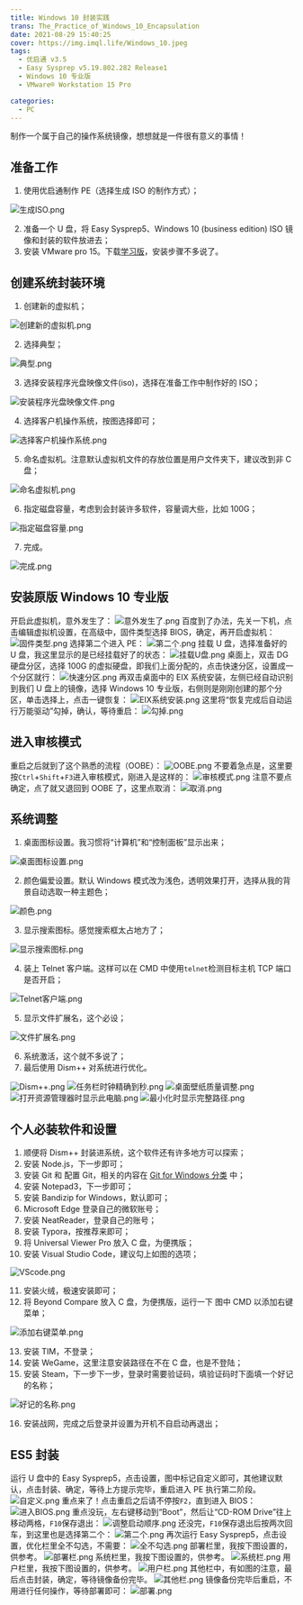 ```yaml
---
title: Windows 10 封装实践
trans: The_Practice_of_Windows_10_Encapsulation
date: 2021-08-29 15:40:25
cover: https://img.imql.life/Windows_10.jpeg
tags:
  - 优启通 v3.5
  - Easy Sysprep v5.19.802.282 Release1
  - Windows 10 专业版
  - VMware® Workstation 15 Pro

categories:
  - PC
---
```


制作一个属于自己的操作系统镜像，想想就是一件很有意义的事情！

<!-- more -->

## 准备工作

1. 使用优启通制作 PE（选择生成 ISO 的制作方式）；

![生成ISO.png](https://cdn.nlark.com/yuque/0/2022/png/8391941/1641200930911-863add42-0097-4f80-94d6-563c20bbf5c0.png#clientId=uaca46d50-f591-4&crop=0&crop=0&crop=1&crop=1&from=drop&id=u1c4f8038&margin=%5Bobject%20Object%5D&name=%E7%94%9F%E6%88%90ISO.png&originHeight=400&originWidth=582&originalType=binary&ratio=1&rotation=0&showTitle=true&size=16062&status=done&style=shadow&taskId=u814dba48-7571-4d82-85bf-e16e06d543b&title=%E7%94%9F%E6%88%90ISO "生成ISO")

2. 准备一个 U 盘，将 Easy Sysprep5、Windows 10 (business edition) ISO 镜像和封装的软件放进去；
3. 安装 VMware pro 15。下载[学习版](https://www.52pojie.cn/thread-1026907-1-1.html)，安装步骤不多说了。

## 创建系统封装环境

1. 创建新的虚拟机；

![创建新的虚拟机.png](https://cdn.nlark.com/yuque/0/2022/png/8391941/1641307775906-91dab40b-7b6f-49d3-8ad0-1e8ace9bd05f.png#clientId=ub3d30c00-55bb-4&crop=0&crop=0&crop=1&crop=1&from=drop&id=ud8c89892&name=%E5%88%9B%E5%BB%BA%E6%96%B0%E7%9A%84%E8%99%9A%E6%8B%9F%E6%9C%BA.png&originHeight=841&originWidth=1589&originalType=binary&ratio=1&rotation=0&showTitle=true&size=60189&status=done&style=shadow&taskId=ub6aec983-bca9-4fb7-9df7-4f8d91cc484&title=%E5%88%9B%E5%BB%BA%E6%96%B0%E7%9A%84%E8%99%9A%E6%8B%9F%E6%9C%BA "创建新的虚拟机")

2. 选择典型；

![典型.png](https://cdn.nlark.com/yuque/0/2022/png/8391941/1641307814425-ef7073fb-a86f-42d6-9e82-2c3e7f0dab04.png#clientId=ub3d30c00-55bb-4&crop=0&crop=0&crop=1&crop=1&from=drop&id=u6af9694d&name=%E5%85%B8%E5%9E%8B.png&originHeight=551&originWidth=570&originalType=binary&ratio=1&rotation=0&showTitle=true&size=29258&status=done&style=shadow&taskId=uecac0711-7bb6-49c2-9db9-f6560d3c1cf&title=%E5%85%B8%E5%9E%8B "典型")

3. 选择安装程序光盘映像文件(iso)，选择在准备工作中制作好的 ISO；

![安装程序光盘映像文件.png](https://cdn.nlark.com/yuque/0/2022/png/8391941/1641307900134-d5e0bd00-3813-44b1-89c4-43cb9349035e.png#clientId=ub3d30c00-55bb-4&crop=0&crop=0&crop=1&crop=1&from=drop&id=u673922bb&name=%E5%AE%89%E8%A3%85%E7%A8%8B%E5%BA%8F%E5%85%89%E7%9B%98%E6%98%A0%E5%83%8F%E6%96%87%E4%BB%B6.png&originHeight=435&originWidth=506&originalType=binary&ratio=1&rotation=0&showTitle=true&size=16654&status=done&style=shadow&taskId=ua5e8a88c-0cc6-41b0-a62f-58d6c949827&title=%E5%AE%89%E8%A3%85%E7%A8%8B%E5%BA%8F%E5%85%89%E7%9B%98%E6%98%A0%E5%83%8F%E6%96%87%E4%BB%B6 "安装程序光盘映像文件")

4. 选择客户机操作系统，按图选择即可；

![选择客户机操作系统.png](https://cdn.nlark.com/yuque/0/2022/png/8391941/1641308128510-b0973abe-fdca-4c30-b2db-efffd20ba136.png#clientId=ub3d30c00-55bb-4&crop=0&crop=0&crop=1&crop=1&from=drop&id=u304deffd&name=%E9%80%89%E6%8B%A9%E5%AE%A2%E6%88%B7%E6%9C%BA%E6%93%8D%E4%BD%9C%E7%B3%BB%E7%BB%9F.png&originHeight=440&originWidth=513&originalType=binary&ratio=1&rotation=0&showTitle=true&size=14151&status=done&style=shadow&taskId=ud2d315f3-5fe8-48e8-8878-1fd0642de4c&title=%E9%80%89%E6%8B%A9%E5%AE%A2%E6%88%B7%E6%9C%BA%E6%93%8D%E4%BD%9C%E7%B3%BB%E7%BB%9F "选择客户机操作系统")

5. 命名虚拟机。注意默认虚拟机文件的存放位置是用户文件夹下，建议改到非 C 盘；

![命名虚拟机.png](https://cdn.nlark.com/yuque/0/2022/png/8391941/1641308162440-cb13fa13-262e-4b8b-8284-8e1b9645198e.png#clientId=ub3d30c00-55bb-4&crop=0&crop=0&crop=1&crop=1&from=drop&id=u6e9345b3&name=%E5%91%BD%E5%90%8D%E8%99%9A%E6%8B%9F%E6%9C%BA.png&originHeight=440&originWidth=513&originalType=binary&ratio=1&rotation=0&showTitle=true&size=12723&status=done&style=shadow&taskId=ue9e8e34d-a4cc-496f-a8bf-a757dbb5231&title=%E5%91%BD%E5%90%8D%E8%99%9A%E6%8B%9F%E6%9C%BA "命名虚拟机")

6. 指定磁盘容量，考虑到会封装许多软件，容量调大些，比如 100G；

![指定磁盘容量.png](https://cdn.nlark.com/yuque/0/2022/png/8391941/1641308227786-a27afdd6-b2f5-4f5a-9757-93234619ff08.png#clientId=ub3d30c00-55bb-4&crop=0&crop=0&crop=1&crop=1&from=drop&id=uab3b023f&name=%E6%8C%87%E5%AE%9A%E7%A3%81%E7%9B%98%E5%AE%B9%E9%87%8F.png&originHeight=440&originWidth=513&originalType=binary&ratio=1&rotation=0&showTitle=true&size=16663&status=done&style=shadow&taskId=u7696304a-391a-40bf-a60d-8ef676ca729&title=%E6%8C%87%E5%AE%9A%E7%A3%81%E7%9B%98%E5%AE%B9%E9%87%8F "指定磁盘容量")

7. 完成。

![完成.png](https://cdn.nlark.com/yuque/0/2022/png/8391941/1641308299746-896cb4f4-ab89-4643-9095-8c7156417def.png#clientId=ub3d30c00-55bb-4&crop=0&crop=0&crop=1&crop=1&from=drop&id=uf1d56686&name=%E5%AE%8C%E6%88%90.png&originHeight=440&originWidth=513&originalType=binary&ratio=1&rotation=0&showTitle=true&size=18636&status=done&style=shadow&taskId=u86d379e5-ade2-48ed-b084-976e18f9009&title=%E5%AE%8C%E6%88%90 "完成")

## 安装原版 Windows 10 专业版

开启此虚拟机，意外发生了：
![意外发生了.png](https://cdn.nlark.com/yuque/0/2022/png/8391941/1641308445594-9ef8e285-ca3e-4f51-b6d2-026a75a4ed37.png#clientId=ub3d30c00-55bb-4&crop=0&crop=0&crop=1&crop=1&from=drop&id=uae82f29e&name=%E6%84%8F%E5%A4%96%E5%8F%91%E7%94%9F%E4%BA%86.png&originHeight=191&originWidth=780&originalType=binary&ratio=1&rotation=0&showTitle=true&size=1519&status=done&style=shadow&taskId=u9dffca83-c7ed-4a98-823d-6b39392317b&title=%E6%84%8F%E5%A4%96%E5%8F%91%E7%94%9F%E4%BA%86 "意外发生了")
百度到了办法，先关一下机，点击编辑虚拟机设置，在高级中，固件类型选择 BIOS，确定，再开启虚拟机：
![固件类型.png](https://cdn.nlark.com/yuque/0/2022/png/8391941/1641308531868-fd1fcb7b-c3cd-4a34-af1a-d2cd971238e9.png#clientId=ub3d30c00-55bb-4&crop=0&crop=0&crop=1&crop=1&from=drop&id=u194422c6&name=%E5%9B%BA%E4%BB%B6%E7%B1%BB%E5%9E%8B.png&originHeight=756&originWidth=745&originalType=binary&ratio=1&rotation=0&showTitle=true&size=36032&status=done&style=shadow&taskId=u40733eb3-3de4-44ce-a3d5-a5bc1027e63&title=%E5%9B%BA%E4%BB%B6%E7%B1%BB%E5%9E%8B "固件类型")
选择第二个进入 PE：
![第二个.png](https://cdn.nlark.com/yuque/0/2022/png/8391941/1641308588396-6029efc0-5a60-4ac2-85db-b76d0bbb8e1c.png#clientId=ub3d30c00-55bb-4&crop=0&crop=0&crop=1&crop=1&from=drop&id=uebfcef77&name=%E7%AC%AC%E4%BA%8C%E4%B8%AA.png&originHeight=606&originWidth=800&originalType=binary&ratio=1&rotation=0&showTitle=true&size=63785&status=done&style=shadow&taskId=ue69ca21c-279a-419a-96dc-bd241b912ba&title=%E7%AC%AC%E4%BA%8C%E4%B8%AA "第二个")
挂载 U 盘，选择准备好的 U 盘，我这里显示的是已经挂载好了的状态：
![挂载U盘.png](https://cdn.nlark.com/yuque/0/2022/png/8391941/1641308695256-e34b2b34-c7d1-4809-9ff3-766a7c45cadc.png#clientId=ub3d30c00-55bb-4&crop=0&crop=0&crop=1&crop=1&from=drop&id=u45cbb266&name=%E6%8C%82%E8%BD%BDU%E7%9B%98.png&originHeight=364&originWidth=926&originalType=binary&ratio=1&rotation=0&showTitle=true&size=57151&status=done&style=shadow&taskId=u4ec85835-234e-436f-ae58-a54a71424f7&title=%E6%8C%82%E8%BD%BDU%E7%9B%98 "挂载U盘")
桌面上，双击 DG 硬盘分区，选择 100G 的虚拟硬盘，即我们上面分配的，点击快速分区，设置成一个分区就行：
![快速分区.png](https://cdn.nlark.com/yuque/0/2022/png/8391941/1641308833235-2353ff2d-2d9a-428c-b5a3-e8ba6ee28ed3.png#clientId=ub3d30c00-55bb-4&crop=0&crop=0&crop=1&crop=1&from=drop&id=ub8a2d873&name=%E5%BF%AB%E9%80%9F%E5%88%86%E5%8C%BA.png&originHeight=733&originWidth=1028&originalType=binary&ratio=1&rotation=0&showTitle=true&size=81043&status=done&style=shadow&taskId=u29d31ad0-eefc-4e40-b3eb-7c66eafb8c3&title=%E5%BF%AB%E9%80%9F%E5%88%86%E5%8C%BA "快速分区")
再双击桌面中的 EIX 系统安装，左侧已经自动识别到我们 U 盘上的镜像，选择 Windows 10 专业版，右侧则是刚刚创建的那个分区，单击选择上，点击一键恢复：
![EIX系统安装.png](https://cdn.nlark.com/yuque/0/2022/png/8391941/1641308922388-98752f9e-40e0-425c-8f39-234640804629.png#clientId=ub3d30c00-55bb-4&crop=0&crop=0&crop=1&crop=1&from=drop&id=u6e61deaa&name=EIX%E7%B3%BB%E7%BB%9F%E5%AE%89%E8%A3%85.png&originHeight=458&originWidth=652&originalType=binary&ratio=1&rotation=0&showTitle=true&size=30797&status=done&style=shadow&taskId=u64877a25-86d7-45ee-8c1d-15d35d5481e&title=EIX%E7%B3%BB%E7%BB%9F%E5%AE%89%E8%A3%85 "EIX系统安装")
这里将“恢复完成后自动运行万能驱动”勾掉，确认，等待重启：
![勾掉.png](https://cdn.nlark.com/yuque/0/2022/png/8391941/1641309024016-354834ef-5f0b-4d7d-b75a-7e3ef415a3ae.png#clientId=ub3d30c00-55bb-4&crop=0&crop=0&crop=1&crop=1&from=drop&id=uc6dc8820&name=%E5%8B%BE%E6%8E%89.png&originHeight=455&originWidth=652&originalType=binary&ratio=1&rotation=0&showTitle=true&size=46397&status=done&style=shadow&taskId=uafcaa9fb-ac8c-4227-8262-c90f1d28874&title=%E5%8B%BE%E6%8E%89 "勾掉")

## 进入审核模式

重启之后就到了这个熟悉的流程（OOBE）：
![OOBE.png](https://cdn.nlark.com/yuque/0/2022/png/8391941/1641309077738-9439d4f0-1a4f-494c-b4fa-0c3d729fb753.png#clientId=ub3d30c00-55bb-4&crop=0&crop=0&crop=1&crop=1&from=drop&id=u714ead95&name=OOBE.png&originHeight=770&originWidth=1025&originalType=binary&ratio=1&rotation=0&showTitle=true&size=30172&status=done&style=shadow&taskId=u1d045903-7ae0-4cd2-a5e0-acdf5a7028f&title=OOBE "OOBE")
不要着急点是，这里要按`Ctrl`+`Shift`+`F3`进入审核模式，刚进入是这样的：
![审核模式.png](https://cdn.nlark.com/yuque/0/2022/png/8391941/1641309164796-353f38be-edeb-481c-ae06-a99689143322.png#clientId=ub3d30c00-55bb-4&crop=0&crop=0&crop=1&crop=1&from=drop&id=u3e852279&name=%E5%AE%A1%E6%A0%B8%E6%A8%A1%E5%BC%8F.png&originHeight=773&originWidth=1030&originalType=binary&ratio=1&rotation=0&showTitle=true&size=99465&status=done&style=shadow&taskId=uee9f801e-dec8-465e-a181-fd189b96835&title=%E5%AE%A1%E6%A0%B8%E6%A8%A1%E5%BC%8F "审核模式")
注意不要点确定，点了就又退回到 OOBE 了，这里点取消：
![取消.png](https://cdn.nlark.com/yuque/0/2022/png/8391941/1641309290540-c73b91b5-1a58-4241-8514-aa3db378470e.png#clientId=ub3d30c00-55bb-4&crop=0.0025&crop=0&crop=1&crop=1&from=drop&height=329&id=u1590b960&name=%E5%8F%96%E6%B6%88.png&originHeight=330&originWidth=397&originalType=binary&ratio=1&rotation=0&showTitle=true&size=14758&status=done&style=shadow&taskId=uec911759-fa78-4fce-a1a9-8393791ef51&title=%E5%8F%96%E6%B6%88&width=396 "取消")

## 系统调整

1. 桌面图标设置。我习惯将“计算机”和“控制面板”显示出来；

![桌面图标设置.png](https://cdn.nlark.com/yuque/0/2022/png/8391941/1641309444351-59d584fe-c289-4d1d-aa8e-3abe3df307fa.png#clientId=ub3d30c00-55bb-4&crop=0&crop=0&crop=1&crop=1&from=drop&id=u26358616&name=%E6%A1%8C%E9%9D%A2%E5%9B%BE%E6%A0%87%E8%AE%BE%E7%BD%AE.png&originHeight=774&originWidth=1026&originalType=binary&ratio=1&rotation=0&showTitle=true&size=123907&status=done&style=shadow&taskId=u0624a493-1144-4b86-ad34-a8e27532c75&title=%E6%A1%8C%E9%9D%A2%E5%9B%BE%E6%A0%87%E8%AE%BE%E7%BD%AE "桌面图标设置")

2. 颜色偏爱设置。默认 Windows 模式改为浅色，透明效果打开，选择从我的背景自动选取一种主题色；

![颜色.png](https://cdn.nlark.com/yuque/0/2022/png/8391941/1641309513353-c032e9cf-c64d-4262-b266-be0303b55373.png#clientId=ub3d30c00-55bb-4&crop=0&crop=0&crop=1&crop=1&from=drop&id=u1f865868&name=%E9%A2%9C%E8%89%B2.png&originHeight=634&originWidth=801&originalType=binary&ratio=1&rotation=0&showTitle=true&size=27529&status=done&style=shadow&taskId=u93df35d3-b7a5-422b-838b-6f038fc38b4&title=%E9%A2%9C%E8%89%B2 "颜色")

3. 显示搜索图标。感觉搜索框太占地方了；

![显示搜索图标.png](https://cdn.nlark.com/yuque/0/2022/png/8391941/1641309596149-7db2ae5b-9272-42e3-bc8e-4308e7c32686.png#clientId=ub3d30c00-55bb-4&crop=0&crop=0&crop=1&crop=1&from=drop&id=ubd99707a&name=%E6%98%BE%E7%A4%BA%E6%90%9C%E7%B4%A2%E5%9B%BE%E6%A0%87.png&originHeight=524&originWidth=531&originalType=binary&ratio=1&rotation=0&showTitle=true&size=60101&status=done&style=shadow&taskId=ub29ec6a4-9582-47ee-bafd-bb2ca15b88b&title=%E6%98%BE%E7%A4%BA%E6%90%9C%E7%B4%A2%E5%9B%BE%E6%A0%87 "显示搜索图标")

4. 装上 Telnet 客户端。这样可以在 CMD 中使用`telnet`检测目标主机 TCP 端口是否开启；

![Telnet客户端.png](https://cdn.nlark.com/yuque/0/2022/png/8391941/1641309646227-014b538e-6b32-4fb4-86db-e1b02331de8d.png#clientId=ub3d30c00-55bb-4&crop=0&crop=0&crop=1&crop=1&from=drop&id=u598145a6&name=Telnet%E5%AE%A2%E6%88%B7%E7%AB%AF.png&originHeight=726&originWidth=1025&originalType=binary&ratio=1&rotation=0&showTitle=true&size=170632&status=done&style=shadow&taskId=u9b8217bf-3890-4064-b989-06419613a6c&title=Telnet%E5%AE%A2%E6%88%B7%E7%AB%AF "Telnet客户端")

5. 显示文件扩展名，这个必设；

![文件扩展名.png](https://cdn.nlark.com/yuque/0/2022/png/8391941/1641309685430-4917a1ef-c002-4e2b-889b-e6a2263c56a9.png#clientId=ub3d30c00-55bb-4&crop=0&crop=0&crop=1&crop=1&from=drop&id=u401181ce&name=%E6%96%87%E4%BB%B6%E6%89%A9%E5%B1%95%E5%90%8D.png&originHeight=594&originWidth=786&originalType=binary&ratio=1&rotation=0&showTitle=true&size=57934&status=done&style=shadow&taskId=udb291b1b-9170-4c78-b24f-a61ef52684b&title=%E6%96%87%E4%BB%B6%E6%89%A9%E5%B1%95%E5%90%8D "文件扩展名")

6. 系统激活，这个就不多说了；
7. 最后使用 Dism++ 对系统进行优化。

![Dism++.png](https://cdn.nlark.com/yuque/0/2022/png/8391941/1641309753211-2f651c42-83d3-4155-bf9f-bbab708f2f9c.png#clientId=ub3d30c00-55bb-4&crop=0&crop=0&crop=1&crop=1&from=drop&id=u483df1aa&name=Dism%2B%2B.png&originHeight=661&originWidth=984&originalType=binary&ratio=1&rotation=0&showTitle=true&size=40582&status=done&style=shadow&taskId=ud1578fb4-96b0-4301-998e-6d5826093ed&title=Dism%2B%2B "Dism++")
![任务栏时钟精确到秒.png](https://cdn.nlark.com/yuque/0/2022/png/8391941/1641309786954-4c7d3758-4fac-4981-bae0-2d73b65b598a.png#clientId=ub3d30c00-55bb-4&crop=0&crop=0&crop=1&crop=1&from=drop&id=u0ad366be&name=%E4%BB%BB%E5%8A%A1%E6%A0%8F%E6%97%B6%E9%92%9F%E7%B2%BE%E7%A1%AE%E5%88%B0%E7%A7%92.png&originHeight=692&originWidth=986&originalType=binary&ratio=1&rotation=0&showTitle=true&size=55640&status=done&style=shadow&taskId=uf4258dbb-0f84-4ddf-b0f7-b912176d049&title=%E4%BB%BB%E5%8A%A1%E6%A0%8F%E6%97%B6%E9%92%9F%E7%B2%BE%E7%A1%AE%E5%88%B0%E7%A7%92 "任务栏时钟精确到秒")
![桌面壁纸质量调整.png](https://cdn.nlark.com/yuque/0/2022/png/8391941/1641309843079-a1f14c3c-1640-4e92-a8af-a0f5ab2ae144.png#clientId=ub3d30c00-55bb-4&crop=0&crop=0&crop=1&crop=1&from=drop&id=u0cce12f1&name=%E6%A1%8C%E9%9D%A2%E5%A3%81%E7%BA%B8%E8%B4%A8%E9%87%8F%E8%B0%83%E6%95%B4.png&originHeight=664&originWidth=985&originalType=binary&ratio=1&rotation=0&showTitle=true&size=49368&status=done&style=shadow&taskId=u3b4fc040-bc8e-41eb-9b6a-871b269b446&title=%E6%A1%8C%E9%9D%A2%E5%A3%81%E7%BA%B8%E8%B4%A8%E9%87%8F%E8%B0%83%E6%95%B4 "桌面壁纸质量调整")
![打开资源管理器时显示此电脑.png](https://cdn.nlark.com/yuque/0/2022/png/8391941/1641309888463-cad16bf1-9f8f-4c91-8c59-d8ae770fe285.png#clientId=ub3d30c00-55bb-4&crop=0&crop=0&crop=1&crop=1&from=drop&id=u6cf22a6d&name=%E6%89%93%E5%BC%80%E8%B5%84%E6%BA%90%E7%AE%A1%E7%90%86%E5%99%A8%E6%97%B6%E6%98%BE%E7%A4%BA%E6%AD%A4%E7%94%B5%E8%84%91.png&originHeight=663&originWidth=985&originalType=binary&ratio=1&rotation=0&showTitle=true&size=58431&status=done&style=shadow&taskId=u47aa3d2c-c52b-41e5-adeb-196317a94cf&title=%E6%89%93%E5%BC%80%E8%B5%84%E6%BA%90%E7%AE%A1%E7%90%86%E5%99%A8%E6%97%B6%E6%98%BE%E7%A4%BA%E6%AD%A4%E7%94%B5%E8%84%91 "打开资源管理器时显示此电脑")
![最小化时显示完整路径.png](https://cdn.nlark.com/yuque/0/2022/png/8391941/1641309950200-5d54411f-a3cd-4c3d-b583-6fa5868fec0c.png#clientId=ub3d30c00-55bb-4&crop=0&crop=0&crop=1&crop=1&from=drop&id=ud8736dbd&name=%E6%9C%80%E5%B0%8F%E5%8C%96%E6%97%B6%E6%98%BE%E7%A4%BA%E5%AE%8C%E6%95%B4%E8%B7%AF%E5%BE%84.png&originHeight=664&originWidth=986&originalType=binary&ratio=1&rotation=0&showTitle=true&size=70363&status=done&style=shadow&taskId=u52fa7501-cf14-4fb0-8884-b994eac983e&title=%E6%9C%80%E5%B0%8F%E5%8C%96%E6%97%B6%E6%98%BE%E7%A4%BA%E5%AE%8C%E6%95%B4%E8%B7%AF%E5%BE%84 "最小化时显示完整路径")

## 个人必装软件和设置

1. 顺便将 Dism++ 封装进系统，这个软件还有许多地方可以探索；
2. 安装 Node.js，下一步即可；
3. 安装 Git 和 配置 Git，相关的内容在 [Git for Windows 分类](https://blog.ql-isaac.cn/categories/Git-for-Windows/) 中；
4. 安装 Notepad3，下一步即可；
5. 安装 Bandizip for Windows，默认即可；
6. Microsoft Edge 登录自己的微软账号；
7. 安装 NeatReader，登录自己的账号；
8. 安装 Typora，按推荐来即可；
9. 将 Universal Viewer Pro 放入 C 盘，为便携版；
10. 安装 Visual Studio Code，建议勾上如图的选项；

![VScode.png](https://cdn.nlark.com/yuque/0/2022/png/8391941/1641309981586-9944637d-0ad0-40a2-ae31-f2037634b936.png#clientId=ub3d30c00-55bb-4&crop=0&crop=0&crop=1&crop=1&from=drop&id=ufa0551dc&name=VScode.png&originHeight=464&originWidth=598&originalType=binary&ratio=1&rotation=0&showTitle=true&size=19821&status=done&style=shadow&taskId=u2fa7999d-bce8-4069-97f0-b844ed20b24&title=VScode "VScode")

11. 安装火绒，极速安装即可；
12. 将 Beyond Compare 放入 C 盘，为便携版，运行一下 图中 CMD 以添加右键菜单；

![添加右键菜单.png](https://cdn.nlark.com/yuque/0/2022/png/8391941/1641310107325-1771e8ce-2fb8-4962-b9b2-4b01805617bb.png#clientId=ub3d30c00-55bb-4&crop=0&crop=0&crop=1&crop=1&from=drop&id=u081b3f40&name=%E6%B7%BB%E5%8A%A0%E5%8F%B3%E9%94%AE%E8%8F%9C%E5%8D%95.png&originHeight=730&originWidth=1025&originalType=binary&ratio=1&rotation=0&showTitle=true&size=109897&status=done&style=shadow&taskId=u6839c2d6-5131-4d0b-acc9-86892bc35e2&title=%E6%B7%BB%E5%8A%A0%E5%8F%B3%E9%94%AE%E8%8F%9C%E5%8D%95 "添加右键菜单")

13. 安装 TIM，不登录；
14. 安装 WeGame，这里注意安装路径在不在 C 盘，也是不登陆；
15. 安装 Steam，下一步下一步，登录时需要验证码，填验证码时下面填一个好记的名称；

![好记的名称.png](https://cdn.nlark.com/yuque/0/2022/png/8391941/1641310144742-5d25d2bf-491e-4dd3-afed-4866c1fd62d3.png#clientId=ub3d30c00-55bb-4&crop=0&crop=0&crop=1&crop=1&from=drop&id=u0faad8c5&name=%E5%A5%BD%E8%AE%B0%E7%9A%84%E5%90%8D%E7%A7%B0.png&originHeight=421&originWidth=380&originalType=binary&ratio=1&rotation=0&showTitle=true&size=63003&status=done&style=shadow&taskId=u8ed01233-27dd-4d2a-91f3-251e862a9af&title=%E5%A5%BD%E8%AE%B0%E7%9A%84%E5%90%8D%E7%A7%B0 "好记的名称")

16. 安装战网，完成之后登录并设置为开机不自启动再退出；

## ES5 封装

运行 U 盘中的 Easy Sysprep5，点击设置，图中标记自定义即可，其他建议默认，点击封装、确定，等待上方提示完毕，重启进入 PE 执行第二阶段。
![自定义.png](https://cdn.nlark.com/yuque/0/2022/png/8391941/1641310258778-81af3008-81d5-4d2e-9fd1-7a663f4ba8f1.png#clientId=ub3d30c00-55bb-4&crop=0&crop=0&crop=1&crop=1&from=drop&id=u7ba0b566&name=%E8%87%AA%E5%AE%9A%E4%B9%89.png&originHeight=550&originWidth=759&originalType=binary&ratio=1&rotation=0&showTitle=true&size=38428&status=done&style=shadow&taskId=ud63e21f6-fefc-465b-b927-800d93009c3&title=%E8%87%AA%E5%AE%9A%E4%B9%89 "自定义")
重点来了！点击重启之后请不停按`F2`，直到进入 BIOS：
![进入BIOS.png](https://cdn.nlark.com/yuque/0/2022/png/8391941/1641310335905-938981f7-086b-4514-8068-fa33c25cb080.png#clientId=ub3d30c00-55bb-4&crop=0&crop=0&crop=1&crop=1&from=drop&id=u2a23102e&name=%E8%BF%9B%E5%85%A5BIOS.png&originHeight=480&originWidth=642&originalType=binary&ratio=1&rotation=0&showTitle=true&size=11573&status=done&style=shadow&taskId=u81273125-3d4b-41eb-929d-29205b121d6&title=%E8%BF%9B%E5%85%A5BIOS "进入BIOS")
重点没玩，左右键移动到“Boot”，然后让“CD-ROM Drive”往上移动两格，`F10`保存退出：
![调整启动顺序.png](https://cdn.nlark.com/yuque/0/2022/png/8391941/1641310393009-b706e4ba-d297-495e-ad24-ca10c0a8697a.png#clientId=ub3d30c00-55bb-4&crop=0&crop=0&crop=1&crop=1&from=drop&id=uf18d8ec9&name=%E8%B0%83%E6%95%B4%E5%90%AF%E5%8A%A8%E9%A1%BA%E5%BA%8F.png&originHeight=482&originWidth=642&originalType=binary&ratio=1&rotation=0&showTitle=true&size=12765&status=done&style=shadow&taskId=u06085c7e-f4cb-428e-a145-f0d48400d52&title=%E8%B0%83%E6%95%B4%E5%90%AF%E5%8A%A8%E9%A1%BA%E5%BA%8F "调整启动顺序")
还没完，`F10`保存退出后按两次回车，到这里也是选择第二个：
![第二个.png](https://cdn.nlark.com/yuque/0/2022/png/8391941/1641310457975-449dcff3-42c8-4a9d-9f1f-4d45bfa25e26.png#clientId=ub3d30c00-55bb-4&crop=0&crop=0&crop=1&crop=1&from=drop&id=u1b330532&name=%E7%AC%AC%E4%BA%8C%E4%B8%AA.png&originHeight=606&originWidth=800&originalType=binary&ratio=1&rotation=0&showTitle=true&size=63785&status=done&style=shadow&taskId=u2cb00bc2-4020-43dc-b339-3687a1edd94&title=%E7%AC%AC%E4%BA%8C%E4%B8%AA "第二个")
再次运行 Easy Sysprep5，点击设置，优化栏里全不勾选，不需要：
![全不勾选.png](https://cdn.nlark.com/yuque/0/2022/png/8391941/1641310516938-4896ef2e-69ee-45ba-b197-944d7a5a6b3f.png#clientId=ub3d30c00-55bb-4&crop=0&crop=0&crop=1&crop=1&from=drop&id=u9cfd6073&name=%E5%85%A8%E4%B8%8D%E5%8B%BE%E9%80%89.png&originHeight=600&originWidth=784&originalType=binary&ratio=1&rotation=0&showTitle=true&size=67644&status=done&style=shadow&taskId=uf187b7d2-50df-4d23-beb9-3b469b0a1ec&title=%E5%85%A8%E4%B8%8D%E5%8B%BE%E9%80%89 "全不勾选")
部署栏里，我按下图设置的，供参考。
![部署栏.png](https://cdn.nlark.com/yuque/0/2022/png/8391941/1641310556798-a46d14bb-79ac-4709-b0e8-03a91df83c6f.png#clientId=ub3d30c00-55bb-4&crop=0&crop=0&crop=1&crop=1&from=drop&id=ud1c979bf&name=%E9%83%A8%E7%BD%B2%E6%A0%8F.png&originHeight=592&originWidth=786&originalType=binary&ratio=1&rotation=0&showTitle=true&size=52528&status=done&style=shadow&taskId=uac8d1b10-e625-4130-8a80-ea69aee7788&title=%E9%83%A8%E7%BD%B2%E6%A0%8F "部署栏")
系统栏里，我按下图设置的，供参考。
![系统栏.png](https://cdn.nlark.com/yuque/0/2022/png/8391941/1641310590963-f4419353-16f1-4d4c-8dd6-37d01d4efd1e.png#clientId=ub3d30c00-55bb-4&crop=0&crop=0&crop=1&crop=1&from=drop&id=ub7fdc510&name=%E7%B3%BB%E7%BB%9F%E6%A0%8F.png&originHeight=592&originWidth=786&originalType=binary&ratio=1&rotation=0&showTitle=true&size=47628&status=done&style=shadow&taskId=uc7b4549b-5f72-4817-b543-5774f781b5e&title=%E7%B3%BB%E7%BB%9F%E6%A0%8F "系统栏")
用户栏里，我按下图设置的，供参考。
![用户栏.png](https://cdn.nlark.com/yuque/0/2022/png/8391941/1641310628708-19fb7b2b-f760-4fef-b13b-a7efeab44e9c.png#clientId=ub3d30c00-55bb-4&crop=0&crop=0&crop=1&crop=1&from=drop&id=u1a6fa95f&name=%E7%94%A8%E6%88%B7%E6%A0%8F.png&originHeight=595&originWidth=785&originalType=binary&ratio=1&rotation=0&showTitle=true&size=29428&status=done&style=shadow&taskId=u206e44da-db7b-4d76-8f7d-4db85238340&title=%E7%94%A8%E6%88%B7%E6%A0%8F "用户栏")
其他栏中，有如图的注意，最后点击封装，确定，等待镜像备份完毕。
![其他栏.png](https://cdn.nlark.com/yuque/0/2022/png/8391941/1641310676806-fc52be20-185f-41ce-920e-5bf3e2e911f1.png#clientId=ub3d30c00-55bb-4&crop=0&crop=0&crop=1&crop=1&from=drop&id=u5da7fac7&name=%E5%85%B6%E4%BB%96%E6%A0%8F.png&originHeight=542&originWidth=759&originalType=binary&ratio=1&rotation=0&showTitle=true&size=67803&status=done&style=shadow&taskId=u0a9a7300-6d38-4ef4-a7b4-852d5cbdb5b&title=%E5%85%B6%E4%BB%96%E6%A0%8F "其他栏")
镜像备份完毕后重启，不用进行任何操作，等待部署即可：
![部署.png](https://cdn.nlark.com/yuque/0/2022/png/8391941/1641310726351-a6c0879f-81b2-4aa1-8d51-92472dbaeda6.png#clientId=ub3d30c00-55bb-4&crop=0&crop=0&crop=1&crop=1&from=drop&id=u6a6fd5b8&name=%E9%83%A8%E7%BD%B2.png&originHeight=770&originWidth=1026&originalType=binary&ratio=1&rotation=0&showTitle=true&size=176181&status=done&style=shadow&taskId=ucb048f37-85dd-4876-979d-6bfd00d1a28&title=%E9%83%A8%E7%BD%B2 "部署")

